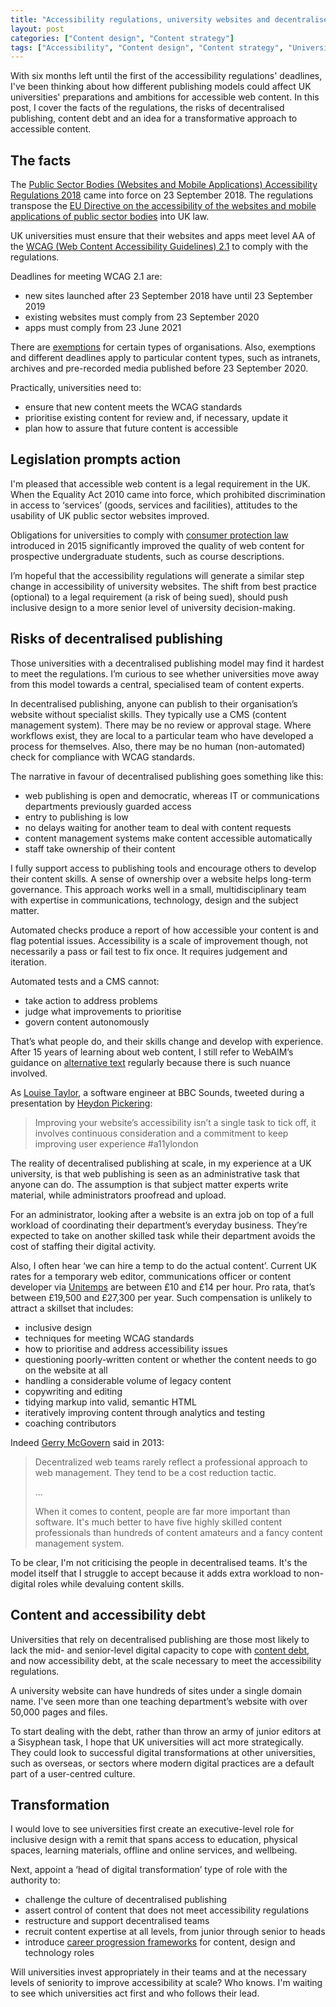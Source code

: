 ```yaml
---
title: "Accessibility regulations, university websites and decentralised publishing"
layout: post
categories: ["Content design", "Content strategy"]
tags: ["Accessibility", "Content design", "Content strategy", "Universities", "Decentralised publishing", "Web publishing", "Higher education"]
---
```


With six months left until the first of the accessibility regulations' deadlines, I've been thinking about how different publishing models could affect UK universities' preparations and ambitions for accessible web content. In this post, I cover the facts of the regulations, the risks of decentralised publishing, content debt and an idea for a transformative approach to accessible content.

## The facts

The [Public Sector Bodies (Websites and Mobile Applications) Accessibility Regulations 2018](https://www.legislation.gov.uk/uksi/2018/852/contents/made) came into force on 23 September 2018. The regulations transpose the [EU Directive on the accessibility of the websites and mobile applications of public sector bodies](https://eur-lex.europa.eu/legal-content/EN/TXT/HTML/?uri=CELEX:32016L2102&from=en) into UK law.

UK universities must ensure that their websites and apps meet level AA of the [WCAG (Web Content Accessibility Guidelines) 2.1](https://www.w3.org/TR/WCAG21/) to comply with the regulations.

Deadlines for meeting WCAG 2.1 are:

- new sites launched after 23 September 2018 have until 23 September 2019
- existing websites must comply from 23 September 2020
- apps must comply from 23 June 2021

There are [exemptions](https://www.gov.uk/guidance/accessibility-requirements-for-public-sector-websites-and-apps#exemptions) for certain types of organisations. Also, exemptions and different deadlines apply to particular content types, such as intranets, archives and pre-recorded media published before 23 September 2020.

Practically, universities need to:

- ensure that new content meets the WCAG standards
- prioritise existing content for review and, if necessary, update it
- plan how to assure that future content is accessible

## Legislation prompts action

I'm pleased that accessible web content is a legal requirement in the UK. When the Equality Act 2010 came into force, which prohibited discrimination in access to ‘services’ (goods, services and facilities), attitudes to the usability of UK public sector websites improved.

Obligations for universities to comply with [consumer protection law](https://www.gov.uk/government/collections/higher-education-consumer-law-advice-for-providers-and-students) introduced in 2015 significantly improved the quality of web content for prospective undergraduate students, such as course descriptions.

I’m hopeful that the accessibility regulations will generate a similar step change in accessibility of university websites. The shift from best practice (optional) to a legal requirement (a risk of being sued), should push inclusive design to a more senior level of university decision-making.

## Risks of decentralised publishing

Those universities with a decentralised publishing model may find it hardest to meet the regulations. I’m curious to see whether universities move away from this model towards a central, specialised team of content experts.

In decentralised publishing, anyone can publish to their organisation’s website without specialist skills. They typically use a CMS (content management system). There may be no review or approval stage. Where workflows exist, they are local to a particular team who have developed a process for themselves. Also, there may be no human (non-automated) check for compliance with WCAG standards.

The narrative in favour of decentralised publishing goes something like this:

- web publishing is open and democratic, whereas IT or communications departments previously guarded access
- entry to publishing is low
- no delays waiting for another team to deal with content requests
- content management systems make content accessible automatically
- staff take ownership of their content

I fully support access to publishing tools and encourage others to develop their content skills. A sense of ownership over a website helps long-term governance. This approach works well in a small, multidisciplinary team with expertise in communications, technology, design and the subject matter.

Automated checks produce a report of how accessible your content is and flag potential issues. Accessibility is a scale of improvement though, not necessarily a pass or fail test to fix once. It requires judgement and iteration.

Automated tests and a CMS cannot:

- take action to address problems
- judge what improvements to prioritise
- govern content autonomously

That’s what people do, and their skills change and develop with experience. After 15 years of learning about web content, I still refer to WebAIM’s guidance on [alternative text](https://webaim.org/techniques/alttext/) regularly because there is such nuance involved.

As [Louise Taylor](https://twitter.com/llouisetaylor/status/1032704306754015234), a software engineer at BBC Sounds, tweeted during a presentation by [Heydon Pickering](http://www.heydonworks.com/):

> Improving your website’s accessibility isn’t a single task to tick off, it involves continuous consideration and a commitment to keep improving user experience #a11ylondon

The reality of decentralised publishing at scale, in my experience at a UK university, is that web publishing is seen as an administrative task that anyone can do. The assumption is that subject matter experts write material, while administrators proofread and upload.

For an administrator, looking after a website is an extra job on top of a full workload of coordinating their department’s everyday business. They’re expected to take on another skilled task while their department avoids the cost of staffing their digital activity.

Also, I often hear ‘we can hire a temp to do the actual content’. Current UK rates for a temporary web editor, communications officer or content developer via [Unitemps](https://www.unitemps.com/) are between £10 and £14 per hour. Pro rata, that’s between £19,500 and £27,300 per year. Such compensation is unlikely to attract a skillset that includes:

- inclusive design
- techniques for meeting WCAG standards
- how to prioritise and address accessibility issues
- questioning poorly-written content or whether the content needs to go on the website at all
- handling a considerable volume of legacy content
- copywriting and editing
- tidying markup into valid, semantic HTML
- iteratively improving content through analytics and testing
- coaching contributors

Indeed [Gerry McGovern](http://gerrymcgovern.com/decentralized-publishing-equals-amateur-web-management/) said in 2013:

> Decentralized web teams rarely reflect a professional approach to web management. They tend to be a cost reduction tactic.
>
> …
>
> When it comes to content, people are far more important than software. It's much better to have five highly skilled content professionals than hundreds of content amateurs and a fancy content management system.

To be clear, I'm not criticising the people in decentralised teams. It's the model itself that I struggle to accept because it adds extra workload to non-digital roles while devaluing content skills.

## Content and accessibility debt

Universities that rely on decentralised publishing are those most likely to lack the mid- and senior-level digital capacity to cope with [content debt](https://18f.gsa.gov/2016/05/19/content-debt-what-it-is-where-to-find-it-and-how-to-prevent-it-in-the-first-place/), and now accessibility debt, at the scale necessary to meet the accessibility regulations.

A university website can have hundreds of sites under a single domain name. I've seen more than one teaching department’s website with over 50,000 pages and files.

To start dealing with the debt, rather than throw an army of junior editors at a Sisyphean task, I hope that UK universities will act more strategically. They could look to successful digital transformations at other universities, such as overseas, or sectors where modern digital practices are a default part of a user-centred culture.

## Transformation

I would love to see universities first create an executive-level role for inclusive design with a remit that spans access to education, physical spaces, learning materials, offline and online services, and wellbeing.

Next, appoint a ‘head of digital transformation’ type of role with the authority to:

- challenge the culture of decentralised publishing
- assert control of content that does not meet accessibility regulations
- restructure and support decentralised teams
- recruit content expertise at all levels, from junior through senior to heads
- introduce [career progression frameworks](https://www.progression.fyi/) for content, design and technology roles

Will universities invest appropriately in their teams and at the necessary levels of seniority to improve accessibility at scale? Who knows. I'm waiting to see which universities act first and who follows their lead.
